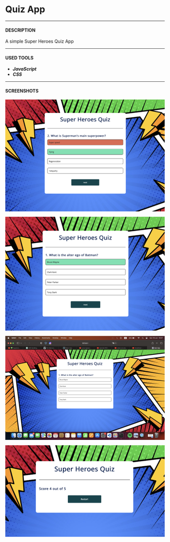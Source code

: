 # Quiz App
------------

#### DESCRIPTION
A simple Super Heroes Quiz App

------------
#### USED TOOLS

- __***JavaScript***__
- __***CSS***__


------------
#### SCREENSHOTS

![ezgif com-video-to-gif](https://github.com/ismaelmarot/Quiz_App/blob/main/img/img_04.png)

![ezgif com-video-to-gif](https://github.com/ismaelmarot/Quiz_App/blob/main/img/img_03.png)

![ezgif com-video-to-gif](https://github.com/ismaelmarot/Quiz_App/blob/main/img/img_02.png)

![ezgif com-video-to-gif](https://github.com/ismaelmarot/Quiz_App/blob/main/img/img_01.png)



